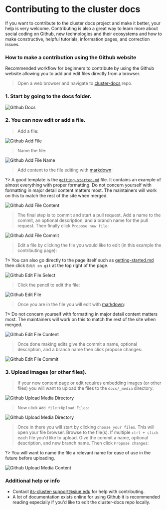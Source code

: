 # Contributing to the cluster docs

If you want to contribute to the cluster docs project and make it better, your help is very welcome. Contributing is also a great way to learn more about social coding on Github, new technologies and their ecosystems and how to make constructive, helpful tutorials, information pages, and correction issues.

### How to make a contribution using the Github website

Recommended workflow for beginners to contribute by using the Github website allowing you to add and edit files directly from a browser.

> Open a web browser and navigate to [cluster-docs](https://github.com/SIUE-ITS/cluster-docs) repo.

### 1. Start by going to the docs folder.

![Github Docs](_media/github/github_docs.png ':size=50%')

### 2. You can now edit or add a file.

> Add a file:

![Github Add File](_media/github/github_add_file.png ':size=50%')

> Name the file:

![Github Add File Name](_media/github/github_add_file_name.png ':size=50%')

> Add content to the file editing with [markdown](https://www.markdownguide.org/basic-syntax/):

?> A good template is the [`getting-started.md`](https://raw.githubusercontent.com/SIUE-ITS/cluster-docs/main/docs/getting-started.md) file. It contains an example of almost everything with proper formatting. Do not concern yourself with formatting in major detail content matters most. The maintainers will work on this to match the rest of the site when merged.

![Github Add File Content](_media/github/github_add_file_content.png ':size=50%')

> The final step is to commit and start a pull request. Add a name to the commit, an optional description, and a branch name for the pull request. Then finally click `Propose new file`:

![Github Add File Commit](_media/github/github_add_file_commit.png ':size=50%')

> Edit a file by clicking the file you would like to edit (in this example the contributing page):

?> You can also go directly to the page itself such as [getting-started.md](https://docs.hpc.siue.edu/#/getting-started) then click `Edit on git` at the top right of the page.

![Github Edit File Select](_media/github/github_edit_file_select.png ':size=50%')

> Click the pencil to edit the file:

![Github Edit File](_media/github/github_edit_file.png ':size=50%')

> Once you are in the file you will edit with [markdown](https://www.markdownguide.org/basic-syntax/):

?> Do not concern yourself with formatting in major detail content matters most. The maintainers will work on this to match the rest of the site when merged.

![Github Edit File Content](_media/github/github_edit_file_content.png ':size=50%')

> Once done making edits give the commit a name, optional description, and a branch name then click propose changes:

![Github Edit File Commit](_media/github/github_edit_file_commit.png ':size=50%')

### 3. Upload images (or other files).
> If your new content page or edit requires embedding images (or other files) you will want to upload the files to the `docs/_media` directory:

![Github Upload Media Directory](_media/github/github_upload_media_directory.png ':size=50%')

> Now click `Add file`->`Upload Files`:

![Github Upload Media Directory](_media/github/github_upload_media.png ':size=50%')

> Once in there you will start by clicking `choose your files`. This will open your file browser. Browse to the file(s). If multiple `ctrl + click` each file you'd like to upload. Give the commit a name, optional description, and new branch name. Then click `Propose changes`:

?> You will want to name the file a relevant name for ease of use in the future before uploading.

![Github Upload Media Content](_media/github/github_upload_media_content.png ':size=50%')

### Additional help or info
- Contact its-cluster-support@siue.edu for help with contributing.
- A lot of documentation exists online for using Github it is recommended reading especially if you'd like to edit the cluster-docs repo locally.

